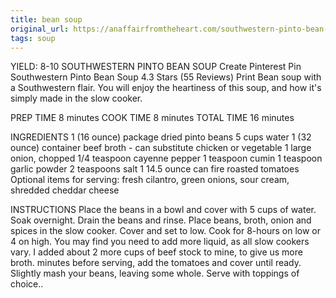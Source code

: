 ```yaml
---
title: bean soup
original_url: https://anaffairfromtheheart.com/southwestern-pinto-bean-soup/
tags: soup
---
```

YIELD: 8-10
SOUTHWESTERN PINTO BEAN SOUP
Create Pinterest Pin
Southwestern Pinto Bean Soup
4.3 Stars (55 Reviews)
Print
Bean soup with a Southwestern flair. You will enjoy the heartiness of this soup, and how it's simply made in the slow cooker.

PREP TIME
8 minutes
COOK TIME
8 minutes
TOTAL TIME
16 minutes



INGREDIENTS
1 (16 ounce) package dried pinto beans
5 cups water
1 (32 ounce) container beef broth - can substitute chicken or vegetable
1 large onion, chopped
1/4 teaspoon cayenne pepper
1 teaspoon cumin
1 teaspoon garlic powder
2 teaspoons salt
1 14.5 ounce can fire roasted tomatoes
Optional items for serving: fresh cilantro, green onions, sour cream, shredded cheddar cheese



INSTRUCTIONS
Place the beans in a bowl and cover with 5 cups of water. Soak overnight. Drain the beans and rinse.
Place beans, broth, onion and spices in the slow cooker. Cover and set to low. Cook for 8-hours on low or 4 on high.
You may find you need to add more liquid, as all slow cookers vary. I added about 2 more cups of beef stock to mine, to give us more broth.
minutes before serving, add the tomatoes and cover until ready.
Slightly mash your beans, leaving some whole.
Serve with toppings of choice..
